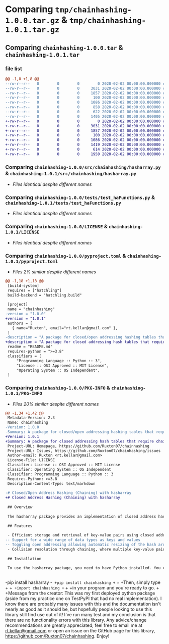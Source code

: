 # Comparing `tmp/chainhashing-1.0.0.tar.gz` & `tmp/chainhashing-1.0.1.tar.gz`

## Comparing `chainhashing-1.0.0.tar` & `chainhashing-1.0.1.tar`

### file list

```diff
@@ -1,8 +1,8 @@
--rw-r--r--   0        0        0        0 2020-02-02 00:00:00.000000 chainhashing-1.0.0/src/chainhashing/__init__.py
--rw-r--r--   0        0        0     3031 2020-02-02 00:00:00.000000 chainhashing-1.0.0/src/chainhashing/hasharray.py
--rw-r--r--   0        0        0     1857 2020-02-02 00:00:00.000000 chainhashing-1.0.0/tests/test_haFunctions.py
--rw-r--r--   0        0        0      100 2020-02-02 00:00:00.000000 chainhashing-1.0.0/.gitignore
--rw-r--r--   0        0        0     1086 2020-02-02 00:00:00.000000 chainhashing-1.0.0/LICENSE
--rw-r--r--   0        0        0      858 2020-02-02 00:00:00.000000 chainhashing-1.0.0/README.md
--rw-r--r--   0        0        0      622 2020-02-02 00:00:00.000000 chainhashing-1.0.0/pyproject.toml
--rw-r--r--   0        0        0     1405 2020-02-02 00:00:00.000000 chainhashing-1.0.0/PKG-INFO
+-rw-r--r--   0        0        0        0 2020-02-02 00:00:00.000000 chainhashing-1.0.1/src/chainhashing/__init__.py
+-rw-r--r--   0        0        0     3031 2020-02-02 00:00:00.000000 chainhashing-1.0.1/src/chainhashing/hasharray.py
+-rw-r--r--   0        0        0     1857 2020-02-02 00:00:00.000000 chainhashing-1.0.1/tests/test_haFunctions.py
+-rw-r--r--   0        0        0      100 2020-02-02 00:00:00.000000 chainhashing-1.0.1/.gitignore
+-rw-r--r--   0        0        0     1086 2020-02-02 00:00:00.000000 chainhashing-1.0.1/LICENSE
+-rw-r--r--   0        0        0     1419 2020-02-02 00:00:00.000000 chainhashing-1.0.1/README.md
+-rw-r--r--   0        0        0      614 2020-02-02 00:00:00.000000 chainhashing-1.0.1/pyproject.toml
+-rw-r--r--   0        0        0     1950 2020-02-02 00:00:00.000000 chainhashing-1.0.1/PKG-INFO
```

### Comparing `chainhashing-1.0.0/src/chainhashing/hasharray.py` & `chainhashing-1.0.1/src/chainhashing/hasharray.py`

 * *Files identical despite different names*

### Comparing `chainhashing-1.0.0/tests/test_haFunctions.py` & `chainhashing-1.0.1/tests/test_haFunctions.py`

 * *Files identical despite different names*

### Comparing `chainhashing-1.0.0/LICENSE` & `chainhashing-1.0.1/LICENSE`

 * *Files identical despite different names*

### Comparing `chainhashing-1.0.0/pyproject.toml` & `chainhashing-1.0.1/pyproject.toml`

 * *Files 2% similar despite different names*

```diff
@@ -1,18 +1,18 @@
 [build-system]
 requires = ["hatchling"]
 build-backend = "hatchling.build"
 
 [project]
 name = "chainhashing"
-version = "1.0.0"
+version = "1.0.1"
 authors = [
   { name="Ruxton", email="rt.kellar@gmail.com" },
 ]
-description = "A package for closed/open addressing hashing tables that require chaining with linked lists."
+description = "A package for closed addressing hash tables that require chaining with linked lists."
 readme = "README.md"
 requires-python = ">=3.8"
 classifiers = [
     "Programming Language :: Python :: 3",
     "License :: OSI Approved :: MIT License",
     "Operating System :: OS Independent",
 ]
```

### Comparing `chainhashing-1.0.0/PKG-INFO` & `chainhashing-1.0.1/PKG-INFO`

 * *Files 20% similar despite different names*

```diff
@@ -1,34 +1,42 @@
 Metadata-Version: 2.3
 Name: chainhashing
-Version: 1.0.0
-Summary: A package for closed/open addressing hashing tables that require chaining with linked lists.
+Version: 1.0.1
+Summary: A package for closed addressing hash tables that require chaining with linked lists.
 Project-URL: Homepage, https://github.com/Ruxton07/chainhashing
 Project-URL: Issues, https://github.com/Ruxton07/chainhashing/issues
 Author-email: Ruxton <rt.kellar@gmail.com>
 License-File: LICENSE
 Classifier: License :: OSI Approved :: MIT License
 Classifier: Operating System :: OS Independent
 Classifier: Programming Language :: Python :: 3
 Requires-Python: >=3.8
 Description-Content-Type: text/markdown
 
-# Closed/Open Address Hashing (Chaining) with hasharray
+# Closed Address Hashing (Chaining) with hasharray
 
 ## Overview
 
 The hasharray package provides an implementation of closed address hashing (chaining) using a hash array data structure. Closed address hashing is a way of efficiently store and retrieve key-value pairs in a hash table.
 
 ## Features
 
 - Efficient storage and retrieval of key-value pairs using closed address hashing (chaining)
-- Support for a wide range of data types as keys and values
-- Toggling open addressing allowing automatic resizing of the hash array to maintain optimal performance
 - Collision resolution through chaining, where multiple key-value pairs with the same hash value are stored in a linked list
 
 ## Installation
 
 To use the hasharray package, you need to have Python installed. You can install the package using pip:
 
 ```
-pip install hasharray
-```
+pip install chainhashing
+```
+
+Then, simply type
+
+```
+import chainhashing
+```
+
+in your program and you're ready to go.
+
+Message from the creator: This was my first deployed python package (aside from my practice one on TestPyPI that had no real implementation). I know there are probably many issues with this and the documentation isn't nearly as good as it should be, but hopefully people looking to use this library still find use out of it! I've run many test and my conclusion is that there are no functionality errors with this library. Any advice/change recommendations are greatly appreciated; feel free to email me at rt.kellar@gmail.com or open an issue on the GitHub page for this library, https://github.com/Ruxton07/chainhashing. Enjoy!
```

